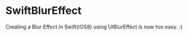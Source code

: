 SwiftBlurEffect
===============

Creating a Blur Effect in Swift(iOS8) using UIBlurEffect is now too easy. :)
